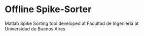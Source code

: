 # Offline Spike-Sorter
Matlab Spike Sorting tool developed at Facultad de Ingeniería at Universidad de Buenos Aires
